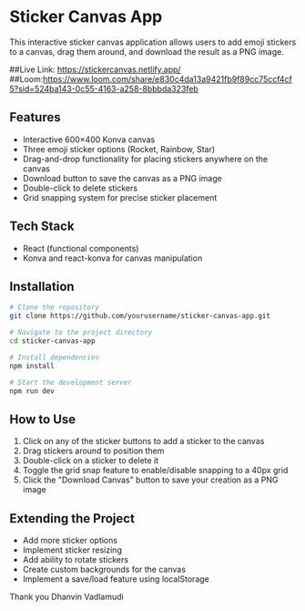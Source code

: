 # Sticker Canvas App

This interactive sticker canvas application allows users to add emoji stickers to a canvas, drag them around, and download the result as a PNG image.


##Live Link: https://stickercanvas.netlify.app/
##Loom:https://www.loom.com/share/e830c4da13a9421fb9f89cc75ccf4cf5?sid=524ba143-0c55-4163-a258-8bbbda323feb
## Features

- Interactive 600×400 Konva canvas
- Three emoji sticker options (Rocket, Rainbow, Star)
- Drag-and-drop functionality for placing stickers anywhere on the canvas
- Download button to save the canvas as a PNG image
- Double-click to delete stickers
- Grid snapping system for precise sticker placement

## Tech Stack

- React (functional components)
- Konva and react-konva for canvas manipulation


## Installation

```bash
# Clone the repository
git clone https://github.com/yourusername/sticker-canvas-app.git

# Navigate to the project directory
cd sticker-canvas-app

# Install dependencies
npm install

# Start the development server
npm run dev
```

## How to Use

1. Click on any of the sticker buttons to add a sticker to the canvas
2. Drag stickers around to position them
3. Double-click on a sticker to delete it
4. Toggle the grid snap feature to enable/disable snapping to a 40px grid
5. Click the "Download Canvas" button to save your creation as a PNG image



## Extending the Project

- Add more sticker options
- Implement sticker resizing
- Add ability to rotate stickers
- Create custom backgrounds for the canvas
- Implement a save/load feature using localStorage

Thank you
Dhanvin Vadlamudi
